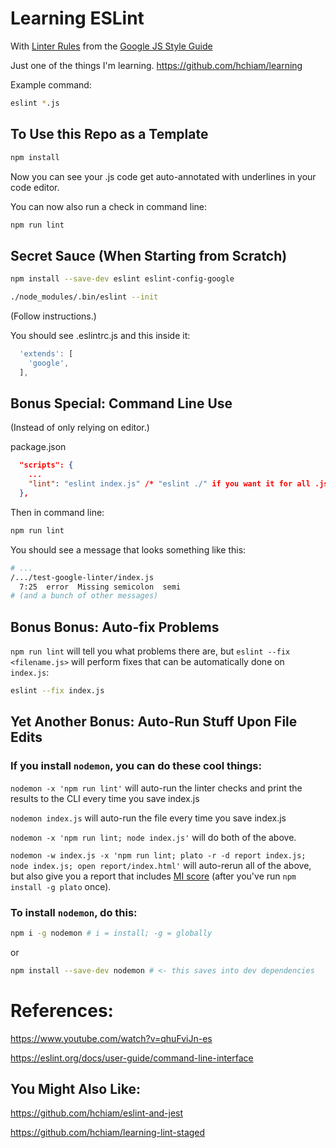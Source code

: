 # Learning ESLint

With [Linter Rules](https://github.com/google/eslint-config-google) from the [Google JS Style Guide](https://google.github.io/styleguide/jsguide.html)

Just one of the things I'm learning. https://github.com/hchiam/learning

Example command:

```bash
eslint *.js
```

## To Use this Repo as a Template

```bash
npm install
```

Now you can see your .js code get auto-annotated with underlines in your code editor.

You can now also run a check in command line:

```bash
npm run lint
```

## Secret Sauce (When Starting from Scratch)

```bash
npm install --save-dev eslint eslint-config-google
```

```bash
./node_modules/.bin/eslint --init
```

(Follow instructions.)

You should see .eslintrc.js and this inside it:

```js
  'extends': [
    'google',
  ],
```

## Bonus Special: Command Line Use

(Instead of only relying on editor.)

package.json

```json
  "scripts": {
    ...
    "lint": "eslint index.js" /* "eslint ./" if you want it for all .js files */
  },
```

Then in command line:

```bash
npm run lint
```

You should see a message that looks something like this:

```bash
# ...
/.../test-google-linter/index.js
  7:25  error  Missing semicolon  semi
# (and a bunch of other messages)
```

## Bonus Bonus: Auto-fix Problems

`npm run lint` will tell you what problems there are, but `eslint --fix <filename.js>` will perform fixes that can be automatically done on `index.js`:

```bash
eslint --fix index.js
```

## Yet Another Bonus: Auto-Run Stuff Upon File Edits

### If you install `nodemon`, you can do these cool things:

`nodemon -x 'npm run lint'` will auto-run the linter checks and print the results to the CLI every time you save index.js

`nodemon index.js` will auto-run the file every time you save index.js

`nodemon -x 'npm run lint; node index.js'` will do both of the above.

`nodemon -w index.js -x 'npm run lint; plato -r -d report index.js; node index.js; open report/index.html'` will auto-rerun all of the above, but also give you a report that includes [MI score](https://github.com/hchiam/learning-js/blob/master/README.md#get-code-maintainability-index-mi-score) (after you've run `npm install -g plato` once).

### To install `nodemon`, do this:

```bash
npm i -g nodemon # i = install; -g = globally
```

or

```bash
npm install --save-dev nodemon # <- this saves into dev dependencies
```

# References:

https://www.youtube.com/watch?v=qhuFviJn-es

https://eslint.org/docs/user-guide/command-line-interface

## You Might Also Like:

https://github.com/hchiam/eslint-and-jest

https://github.com/hchiam/learning-lint-staged
